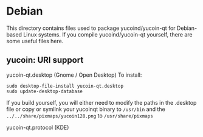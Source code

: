 
Debian
====================
This directory contains files used to package yucoind/yucoin-qt
for Debian-based Linux systems. If you compile yucoind/yucoin-qt yourself, there are some useful files here.

## yucoin: URI support ##


yucoin-qt.desktop  (Gnome / Open Desktop)
To install:

	sudo desktop-file-install yucoin-qt.desktop
	sudo update-desktop-database

If you build yourself, you will either need to modify the paths in
the .desktop file or copy or symlink your yucoinqt binary to `/usr/bin`
and the `../../share/pixmaps/yucoin128.png` to `/usr/share/pixmaps`

yucoin-qt.protocol (KDE)

